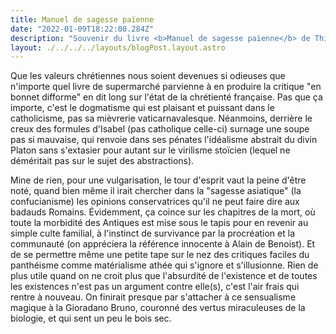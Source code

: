 ```yaml
---
title: Manuel de sagesse païenne
date: "2022-01-09T18:22:00.284Z"
description: "Souvenir du livre <b>Manuel de sagesse païenne</b> de Thibault Isabel"
layout: ./../../../layouts/blogPost.layout.astro
--- 
```


Que les valeurs chrétiennes nous soient devenues si odieuses que n'importe quel livre de supermarché parvienne à en produire la critique "en bonnet difforme" en dit long sur l'état de la chrétienté française. Pas que ça importe, c'est le dogmatisme qui est plaisant et puissant dans le catholicisme, pas sa mièvrerie vaticarnavalesque. Néanmoins, derrière le creux des formules d'Isabel (pas catholique celle-ci) surnage une soupe pas si mauvaise, qui renvoie dans ses pénates l'idéalisme abstrait du divin Platon sans s'extasier pour autant sur le virilisme stoïcien (lequel ne déméritait pas sur le sujet des abstractions). 

Mine de rien, pour une vulgarisation, le tour d'esprit vaut la peine d'être noté, quand bien même il irait chercher dans la "sagesse asiatique" (la confucianisme) les opinions conservatrices qu'il ne peut faire dire aux badauds Romains. Évidemment, ça coince sur les chapitres de la mort, où toute la morbidité des Antiques est mise sous le tapis pour en revenir au simple culte familial, à l'instinct de survivance par la procréation et la communauté (on appréciera la référence innocente à Alain de Benoist). Et de se permettre même une petite tape sur le nez des critiques faciles du panthéisme comme matérialisme athée qui s'ignore et s'illusionne. Rien de plus utile quand on ne croit plus que l'absurdité de l'existence et de toutes les existences n'est pas un argument contre elle(s), c'est l'air frais qui rentre à nouveau. On finirait presque par s'attacher à ce sensualisme magique à la Gioradano Bruno, couronné des vertus miraculeuses de la biologie, et qui sent un peu le bois sec.